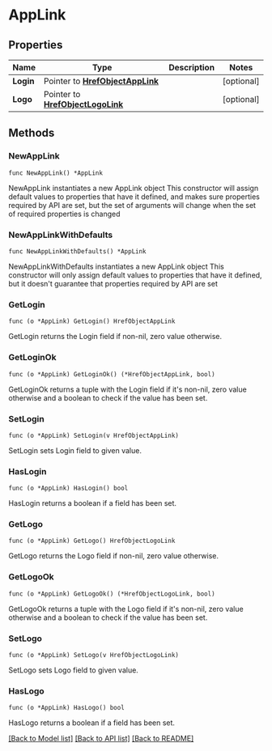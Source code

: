 # AppLink

## Properties

Name | Type | Description | Notes
------------ | ------------- | ------------- | -------------
**Login** | Pointer to [**HrefObjectAppLink**](HrefObjectAppLink.md) |  | [optional] 
**Logo** | Pointer to [**HrefObjectLogoLink**](HrefObjectLogoLink.md) |  | [optional] 

## Methods

### NewAppLink

`func NewAppLink() *AppLink`

NewAppLink instantiates a new AppLink object
This constructor will assign default values to properties that have it defined,
and makes sure properties required by API are set, but the set of arguments
will change when the set of required properties is changed

### NewAppLinkWithDefaults

`func NewAppLinkWithDefaults() *AppLink`

NewAppLinkWithDefaults instantiates a new AppLink object
This constructor will only assign default values to properties that have it defined,
but it doesn't guarantee that properties required by API are set

### GetLogin

`func (o *AppLink) GetLogin() HrefObjectAppLink`

GetLogin returns the Login field if non-nil, zero value otherwise.

### GetLoginOk

`func (o *AppLink) GetLoginOk() (*HrefObjectAppLink, bool)`

GetLoginOk returns a tuple with the Login field if it's non-nil, zero value otherwise
and a boolean to check if the value has been set.

### SetLogin

`func (o *AppLink) SetLogin(v HrefObjectAppLink)`

SetLogin sets Login field to given value.

### HasLogin

`func (o *AppLink) HasLogin() bool`

HasLogin returns a boolean if a field has been set.

### GetLogo

`func (o *AppLink) GetLogo() HrefObjectLogoLink`

GetLogo returns the Logo field if non-nil, zero value otherwise.

### GetLogoOk

`func (o *AppLink) GetLogoOk() (*HrefObjectLogoLink, bool)`

GetLogoOk returns a tuple with the Logo field if it's non-nil, zero value otherwise
and a boolean to check if the value has been set.

### SetLogo

`func (o *AppLink) SetLogo(v HrefObjectLogoLink)`

SetLogo sets Logo field to given value.

### HasLogo

`func (o *AppLink) HasLogo() bool`

HasLogo returns a boolean if a field has been set.


[[Back to Model list]](../README.md#documentation-for-models) [[Back to API list]](../README.md#documentation-for-api-endpoints) [[Back to README]](../README.md)


